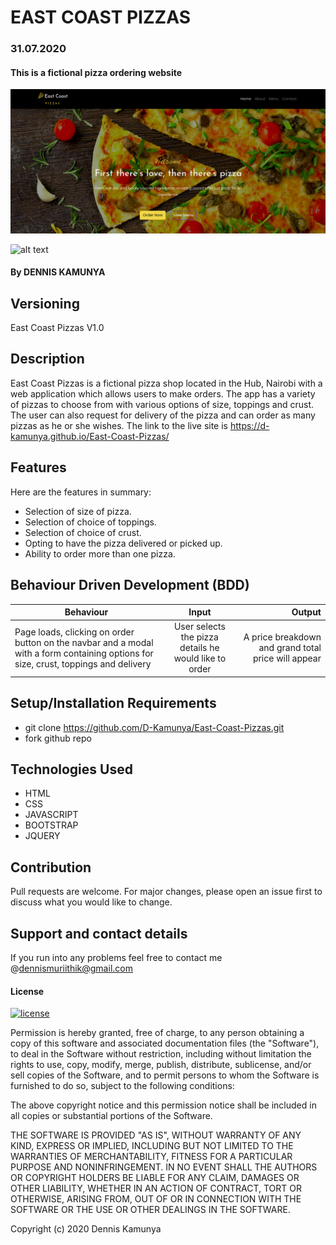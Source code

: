 # EAST COAST PIZZAS
### 31.07.2020
#### This is a fictional pizza ordering website
![alt text](img/screenshots/sc1.png)

![alt text](imgs/screenshots/sc2.png)

#### By **DENNIS KAMUNYA**
## Versioning
East Coast Pizzas V1.0
## Description
East Coast Pizzas is a fictional pizza shop located in the Hub, Nairobi with a web application which allows users to make orders. The app has a variety of pizzas to choose from with various options of size, toppings and crust. The user can also request for delivery of the pizza and can order as many pizzas as he or she wishes. The link to the live site is https://d-kamunya.github.io/East-Coast-Pizzas/
## Features
Here are the features in summary:
* Selection of size of pizza.
* Selection of choice of toppings.
* Selection of choice of crust.
* Opting to have the pizza delivered or picked up.
* Ability to order more than one pizza.
## Behaviour Driven Development (BDD)
|Behaviour 	           |    Input 	                 |       Output          |
|----------------------------------------------|:-----------------------------------:|-----------------------------:|       
|Page loads, clicking on order button on the navbar and a modal with a form containing options for size, crust, toppings and delivery                                   |   User selects the pizza details he would like to order   |A price breakdown and grand total price will appear   |  
## Setup/Installation Requirements
* git clone https://github.com/D-Kamunya/East-Coast-Pizzas.git
* fork github repo

## Technologies Used
* HTML
* CSS
* JAVASCRIPT
* BOOTSTRAP
* JQUERY
## Contribution
Pull requests are welcome. For major changes, please open an issue first to discuss what you would like to change.
## Support and contact details
If you run into any problems feel free to contact me @dennismuriithik@gmail.com
#### License
[![license](https://img.shields.io/github/license/DAVFoundation/captain-n3m0.svg?style=flat-square)](https://github.com/DAVFoundation/captain-n3m0/blob/master/LICENSE)

Permission is hereby granted, free of charge, to any person obtaining a copy of this software and associated documentation files (the "Software"), to deal in the Software without restriction, including without limitation the rights to use, copy, modify, merge, publish, distribute, sublicense, and/or sell copies of the Software, and to permit persons to whom the Software is furnished to do so, subject to the following conditions:

The above copyright notice and this permission notice shall be included in all copies or substantial portions of the Software.

THE SOFTWARE IS PROVIDED "AS IS", WITHOUT WARRANTY OF ANY KIND, EXPRESS OR IMPLIED, INCLUDING BUT NOT LIMITED TO THE WARRANTIES OF MERCHANTABILITY, FITNESS FOR A PARTICULAR PURPOSE AND NONINFRINGEMENT. IN NO EVENT SHALL THE AUTHORS OR COPYRIGHT HOLDERS BE LIABLE FOR ANY CLAIM, DAMAGES OR OTHER LIABILITY, WHETHER IN AN ACTION OF CONTRACT, TORT OR OTHERWISE, ARISING FROM, OUT OF OR IN CONNECTION WITH THE SOFTWARE OR THE USE OR OTHER DEALINGS IN THE SOFTWARE.

Copyright (c) 2020 Dennis Kamunya

  